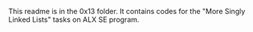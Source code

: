 This readme is in the 0x13 folder. It contains codes for the "More Singly Linked Lists" tasks on ALX SE program.
